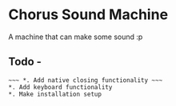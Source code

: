 # Chorus Sound Machine

A machine that can make some sound :p

## Todo - 
~~~ *. Add sounds ~~~
~~~ *. Add native closing functionality ~~~
*. Add keyboard functionality
*. Make installation setup

